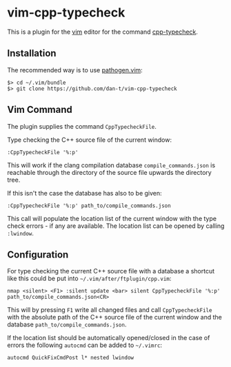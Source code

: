 vim-cpp-typecheck
=================

This is a plugin for the [vim](http://www.vim.org/) editor for the command [cpp-typecheck](https://github.com/dan-t/cpp-typecheck).

Installation
------------

The recommended way is to use [pathogen.vim](<https://github.com/tpope/vim-pathogen/>):

    $> cd ~/.vim/bundle
    $> git clone https://github.com/dan-t/vim-cpp-typecheck

Vim Command
-----------

The plugin supplies the command `CppTypecheckFile`.

Type checking the C++ source file of the current window:

    :CppTypecheckFile '%:p'

This will work if the clang compilation database `compile_commands.json` is
reachable through the directory of the source file upwards the directory tree.

If this isn't the case the database has also to be given:

    :CppTypecheckFile '%:p' path_to/compile_commands.json

This call will populate the location list of the current window with the type
check errors - if any are available. The location list can be opened by
calling `:lwindow`.

Configuration
-------------

For type checking the current C++ source file with a database a shortcut like this could be put into `~/.vim/after/ftplugin/cpp.vim`:

    nmap <silent> <F1> :silent update <bar> silent CppTypecheckFile '%:p' path_to/compile_commands.json<CR>

This will by pressing `F1` write all changed files and call `CppTypecheckFile` with the absolute path of the
C++ source file of the current window and the database `path_to/compile_commands.json`.

If the location list should be automatically opened/closed in the case of errors the following `autocmd`
can be added to `~/.vimrc`:

    autocmd QuickFixCmdPost l* nested lwindow
